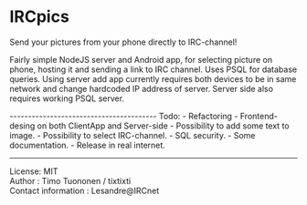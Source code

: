 # IRCpics
Send your pictures from your phone directly to IRC-channel!
<p>
Fairly simple NodeJS server and Android app, for selecting picture on phone, hosting it and sending a link to IRC channel. Uses PSQL for database queries. Using server add app currently requires both devices to be in same network and change hardcoded IP address of server. Server side also requires working PSQL server.</p>
----------------------------------------
Todo:
  - Refactoring
  - Frontend-desing on both ClientApp and Server-side
  - Possibility to add some text to image.
  - Possibility to select IRC-channel.
  - SQL security.
  - Some documentation.
  - Release in real internet.

------------------------------------------
License: MIT
<br>
Author : Timo Tuononen / tixtixti
<br>
Contact information : Lesandre@IRCnet
